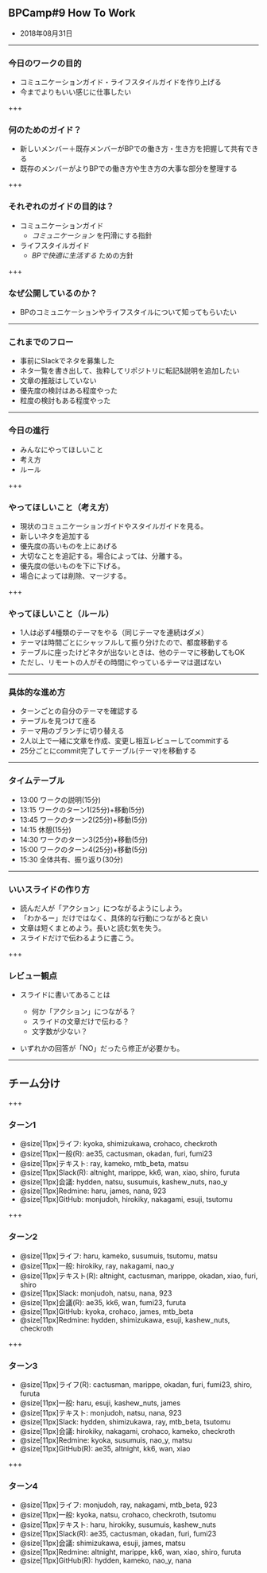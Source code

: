 ## BPCamp#9 How To Work 

* 2018年08月31日

---

### 今日のワークの目的

* コミュニケーションガイド・ライフスタイルガイドを作り上げる
* 今までよりもいい感じに仕事したい

+++

### 何のためのガイド？

* 新しいメンバー＋既存メンバーがBPでの働き方・生き方を把握して共有できる
* 既存のメンバーがよりBPでの働き方や生き方の大事な部分を整理する

+++

### それぞれのガイドの目的は？

* コミュニケーションガイド 
  * *コミュニケーション* を円滑にする指針
* ライフスタイルガイド 
  * *BPで快適に生活する* ための方針　

+++

### なぜ公開しているのか？

* BPのコミュニケーションやライフスタイルについて知ってもらいたい

---

### これまでのフロー

* 事前にSlackでネタを募集した
* ネタ一覧を書き出して、抜粋してリポジトリに転記&説明を追加したい
* 文章の推敲はしていない
* 優先度の検討はある程度やった
* 粒度の検討もある程度やった

---

### 今日の進行

* みんなにやってほしいこと
* 考え方
* ルール

+++

### やってほしいこと（考え方）

* 現状のコミュニケーションガイドやスタイルガイドを見る。
* 新しいネタを追加する
* 優先度の高いものを上にあげる
* 大切なことを追記する。場合によっては、分離する。
* 優先度の低いものを下に下げる。
* 場合によっては削除、マージする。

+++

### やってほしいこと（ルール）

* 1人は必ず4種類のテーマをやる（同じテーマを連続はダメ）
* テーマは時間ごとにシャッフルして振り分けたので、都度移動する
* テーブルに座ったけどネタが出ないときは、他のテーマに移動してもOK
* ただし、リモートの人がその時間にやっているテーマは選ばない

---

### 具体的な進め方
* ターンごとの自分のテーマを確認する
* テーブルを見つけて座る
* テーマ用のブランチに切り替える
* 2人以上で一緒に文章を作成、変更し相互レビューしてcommitする
* 25分ごとにcommit完了してテーブル(テーマ)を移動する

---

### タイムテーブル

* 13:00 ワークの説明(15分)
* 13:15 ワークのターン1(25分)+移動(5分)
* 13:45 ワークのターン2(25分)+移動(5分)
* 14:15 休憩(15分)
* 14:30 ワークのターン3(25分)+移動(5分)
* 15:00 ワークのターン4(25分)+移動(5分)
* 15:30 全体共有、振り返り(30分)

---

### いいスライドの作り方

* 読んだ人が「アクション」につながるようにしよう。
* 「わかるー」だけではなく、具体的な行動につながると良い
* 文章は短くまとめよう。長いと読む気を失う。
* スライドだけで伝わるように書こう。

+++

### レビュー観点

* スライドに書いてあることは
  * 何か「アクション」につながる？
  * スライドの文章だけで伝わる？
  * 文字数が少ない？ 

* いずれかの回答が「NO」だったら修正が必要かも。

---

## チーム分け

+++
### ターン1

* @size[11px]ライフ: kyoka, shimizukawa, crohaco, checkroth
* @size[11px]一般(R): ae35, cactusman, okadan, furi, fumi23
* @size[11px]テキスト: ray, kameko, mtb_beta, matsu
* @size[11px]Slack(R): altnight, marippe, kk6, wan, xiao, shiro, furuta
* @size[11px]会議: hydden, natsu, susumuis, kashew_nuts, nao_y
* @size[11px]Redmine: haru, james, nana, 923
* @size[11px]GitHub: monjudoh, hirokiky, nakagami, esuji, tsutomu

+++

### ターン2

* @size[11px]ライフ: haru, kameko, susumuis, tsutomu, matsu
* @size[11px]一般: hirokiky, ray, nakagami, nao_y
* @size[11px]テキスト(R): altnight, cactusman, marippe, okadan, xiao, furi, shiro
* @size[11px]Slack: monjudoh, natsu, nana, 923
* @size[11px]会議(R): ae35, kk6, wan, fumi23, furuta
* @size[11px]GitHub: kyoka, crohaco, james, mtb_beta
* @size[11px]Redmine: hydden, shimizukawa, esuji, kashew_nuts, checkroth

+++

### ターン3

* @size[11px]ライフ(R): cactusman, marippe, okadan, furi, fumi23, shiro, furuta
* @size[11px]一般: haru, esuji, kashew_nuts, james
* @size[11px]テキスト: monjudoh, natsu, nana, 923
* @size[11px]Slack: hydden, shimizukawa, ray, mtb_beta, tsutomu
* @size[11px]会議: hirokiky, nakagami, crohaco, kameko, checkroth
* @size[11px]Redmine: kyoka, susumuis, nao_y, matsu
* @size[11px]GitHub(R): ae35, altnight, kk6, wan, xiao

+++

### ターン4

* @size[11px]ライフ: monjudoh, ray, nakagami, mtb_beta, 923
* @size[11px]一般: kyoka, natsu, crohaco, checkroth, tsutomu
* @size[11px]テキスト: haru, hirokiky, susumuis, kashew_nuts
* @size[11px]Slack(R): ae35, cactusman, okadan, furi, fumi23
* @size[11px]会議: shimizukawa, esuji, james, matsu
* @size[11px]Redmine: altnight, marippe, kk6, wan, xiao, shiro, furuta
* @size[11px]GitHub(R): hydden, kameko, nao_y, nana
